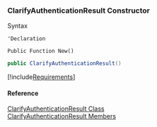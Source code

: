 ﻿### ClarifyAuthenticationResult Constructor

Syntax

```vbnet
'Declaration

Public Function New()
```

```csharp
public ClarifyAuthenticationResult()
```

[!include[Requirements](../partials/requirements.md)]

#### Reference

[ClarifyAuthenticationResult Class](fcSDK~FChoice.Foundation.Clarify.ClarifyAuthenticationResult.md)  
[ClarifyAuthenticationResult Members](fcSDK~FChoice.Foundation.Clarify.ClarifyAuthenticationResult_members.md)